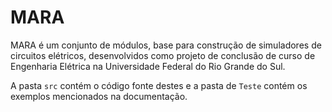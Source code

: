 # MARA
MARA é um conjunto de módulos, base para construção de simuladores de circuitos elétricos, desenvolvidos como projeto de conclusão de curso de Engenharia Elétrica na Universidade Federal do Rio Grande do Sul.

A pasta `src` contém o código fonte destes e a pasta de `Teste` contém os exemplos mencionados na documentação.

